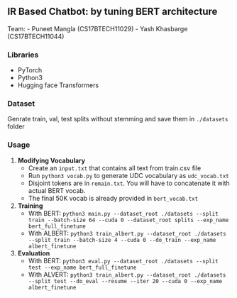 ## IR Based Chatbot: by tuning BERT architecture
Team:
	- Puneet Mangla (CS17BTECH11029)
	- Yash Khasbarge (CS17BTECH11044)

### Libraries
- PyTorch
- Python3
- Hugging face Transformers

### Dataset
Genrate train, val, test splits without stemming and save them in ```./datasets``` folder

### Usage

1. **Modifying Vocabulary**
	- Create an ```input.txt``` that contains all text from train.csv file
	- Run ```python3 vocab.py``` to generate UDC vocabulary as ```udc_vocab.txt```
	- Disjoint tokens are in ```remain.txt```. You will have to concatenate it with actual BERT vocab. 
	- The final 50K vocab is already provided in ```bert_vocab.txt```
2. **Training**
	- With BERT: ```python3 main.py --dataset_root ./datasets --split train --batch-size 64 --cuda 0 --dataset_root splits --exp_name bert_full_finetune```
	- With ALBERT: ```python3 train_albert.py --dataset_root ./datasets --split train --batch-size 4 --cuda 0 --do_train --exp_name albert_finetune```
3. **Evaluation**
	- With BERT: ```python3 eval.py --dataset_root ./datasets --split test --exp_name bert_full_finetune```
	- With ALVERT: ```python3 train_albert.py --dataset_root ./datasets --split test --do_eval --resume --iter 20 --cuda 0 --exp_name albert_finetune```